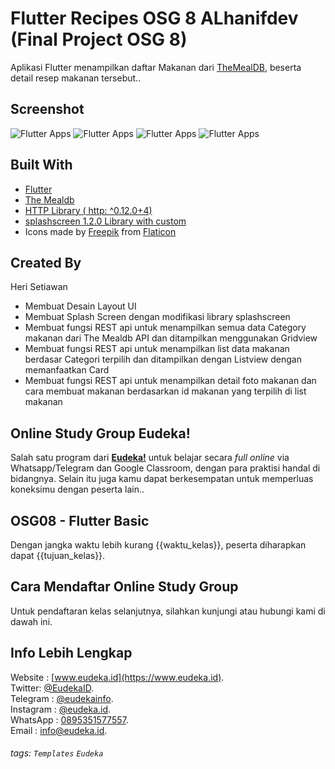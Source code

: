 # Flutter Recipes OSG 8 ALhanifdev (Final Project OSG 8)
Aplikasi Flutter menampilkan daftar Makanan dari [TheMealDB](https://www.themealdb.com/), beserta detail resep makanan tersebut..

## Screenshot
![Flutter Apps](https://res.cloudinary.com/alhanifdev/image/upload/c_scale,w_256/v1578834779/Screenshot_1578834647_smfwmf.png "source: alhanifdev.com")
![Flutter Apps](https://res.cloudinary.com/alhanifdev/image/upload/c_scale,w_256/v1578834787/Screenshot_1578834621_hrlhzw.png "source: alhanifdev.com")
![Flutter Apps](https://res.cloudinary.com/alhanifdev/image/upload/c_scale,w_256/v1578834779/Screenshot_1578834679_xvxmcq.png "source: alhanifdev.com")
![Flutter Apps](https://res.cloudinary.com/alhanifdev/image/upload/c_scale,w_256/v1578834790/Screenshot_1578834689_p6u4br.png "source: alhanifdev.com")

## Built With
- [Flutter](https://flutter.dev)
- [The Mealdb](https://www.themealdb.com/api.php)
- [HTTP Library ( http: ^0.12.0+4) ](https://pub.dev/packages/http)
- [splashscreen 1.2.0 Library with custom ](https://pub.dev/packages/splashscreen)
- Icons made by [Freepik](https://www.flaticon.com/authors/freepik) from [Flaticon](https://www.flaticon.com)

## Created By
Heri Setiawan
- Membuat Desain Layout UI
- Membuat Splash Screen dengan modifikasi library splashscreen
- Membuat fungsi REST api untuk menampilkan semua data Category makanan dari The Mealdb API dan ditampilkan menggunakan Gridview
- Membuat fungsi REST api untuk menampilkan list data makanan berdasar Categori terpilih dan ditampilkan dengan Listview dengan memanfaatkan Card
- Membuat fungsi REST api untuk menampilkan detail foto makanan dan cara membuat makanan berdasarkan id makanan yang terpilih di list makanan


## Online Study Group Eudeka!
Salah satu program dari [**Eudeka!**](https://www.eudeka.id) untuk belajar secara _full online_ via Whatsapp/Telegram dan Google Classroom, dengan para praktisi handal di bidangnya. Selain itu juga kamu dapat berkesempatan untuk memperluas koneksimu dengan peserta lain..

## OSG08 - Flutter Basic
Dengan jangka waktu lebih kurang {{waktu_kelas}}, peserta diharapkan dapat {{tujuan_kelas}}.

## Cara Mendaftar Online Study Group
Untuk pendaftaran kelas selanjutnya, silahkan kunjungi atau hubungi kami di dawah ini.

## Info Lebih Lengkap
Website : [www.eudeka.id](https://www.eudeka.id).  
Twitter: [@EudekaID](https://twitter.com/EudekaID).  
Telegram : [@eudekainfo](https://t.me/eudekainfo).  
Instagram : [@eudeka.id](https://instagram.com/eudeka.id).  
WhatsApp : [0895351577557](https://wa.me/62895351577557).  
Email : [info@eudeka.id](mailto:info@eudeka.id).  

[nama_project]: Peserta
[tentang_project]: Peserta
[screenshot_project]: Peserta
[teknologi_digunakan]: Peserta
[nama_peserta]: Peserta

[kode_tugas]: Eudeka
[jenis_kelas]: Eudeka
[nama_kelas]: Eudeka
[tentang_kelas]: Eudeka
[waktu_kelas]: Eudeka
[tujuan_kelas]: Eudeka
[cara_daftar]: Eudeka
[kode_kelas]: Eudeka

###### tags: `Templates` `Eudeka`

